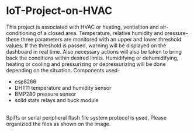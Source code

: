 # IoT-Project-on-HVAC
This project is associated with HVAC or heating, ventialtion and air-conditioning of a closed area. Temperature, relative humidity and pressure- these three parameters are monitored with an upper and lower threshold values. If the threshold is passed, warning will be displayed on the dashboard in real time.
Also necessary actions will also be taken to bring back the conditions within desired limits. Humidifying or dehumidifying, heating or cooling and pressurizing or depressurizing will be done depending on the situation. Components used-
- esp8266
- DHT11 temperature and humidity sensor
- BMP280 pressure sensor
- solid state relays and buck module
<br>
Spiffs or serial peripheral flash file system protocol is used. Please organizied the files as shown on the image.
